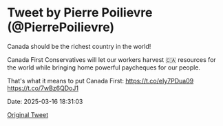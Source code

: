 # Tweet by Pierre Poilievre (@PierrePoilievre)

Canada should be the richest country in the world!

Canada First Conservatives will let our workers harvest 🇨🇦 resources for the world while bringing home powerful paycheques for our people.

That's what it means to put Canada First: https://t.co/eIy7PDua09 https://t.co/7wBz6QDoJ1

Date: 2025-03-16 18:31:03

[Original Tweet](https://x.com/PierrePoilievre/status/1901340451187380708)

